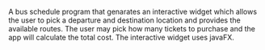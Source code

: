 A bus schedule program that genarates an interactive widget which allows the user to pick a departure and destination location and provides the available routes.
The user may pick how many tickets to purchase and the app will calculate the total cost.
The interactive widget uses javaFX.
